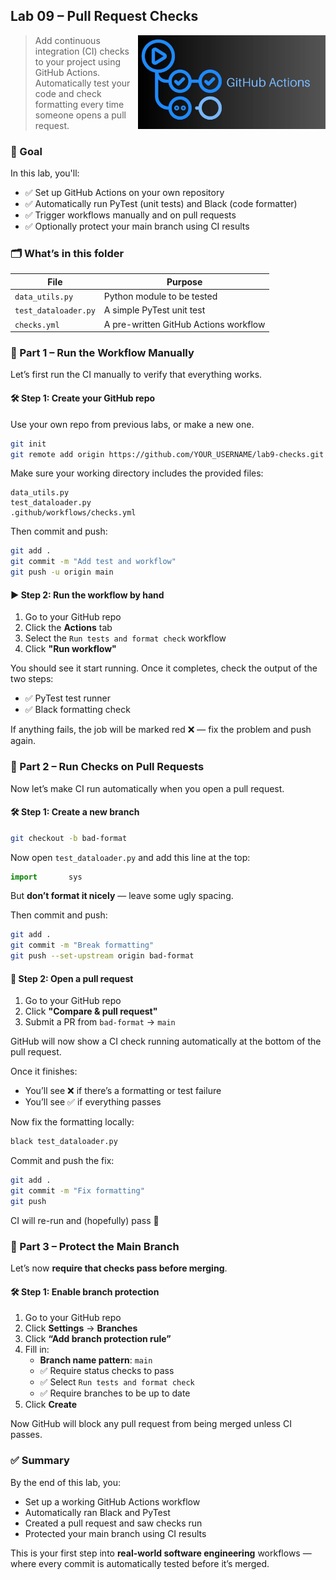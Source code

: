 
## Lab 09 – Pull Request Checks

<img src="../../media/github-actions-logo-name.jpg" style="width: 300px" align="right">

> Add continuous integration (CI) checks to your project using GitHub Actions. Automatically test your code and check formatting every time someone opens a pull request.

### 🎯 Goal

In this lab, you'll:

- ✅ Set up GitHub Actions on your own repository
- ✅ Automatically run PyTest (unit tests) and Black (code formatter)
- ✅ Trigger workflows manually and on pull requests
- ✅ Optionally protect your main branch using CI results

### 🗂️ What’s in this folder

| File                             | Purpose                              |
|----------------------------------|--------------------------------------|
| `data_utils.py`                 | Python module to be tested            |
| `test_dataloader.py`            | A simple PyTest unit test            |
| `checks.yml`                    | A pre-written GitHub Actions workflow |

### 🧩 Part 1 – Run the Workflow Manually

Let’s first run the CI manually to verify that everything works.

#### 🛠️ Step 1: Create your GitHub repo

Use your own repo from previous labs, or make a new one.

```bash
git init
git remote add origin https://github.com/YOUR_USERNAME/lab9-checks.git
````

Make sure your working directory includes the provided files:

```
data_utils.py
test_dataloader.py
.github/workflows/checks.yml
```

Then commit and push:

```bash
git add .
git commit -m "Add test and workflow"
git push -u origin main
```

#### ▶️ Step 2: Run the workflow by hand

1. Go to your GitHub repo
2. Click the **Actions** tab
3. Select the `Run tests and format check` workflow
4. Click **"Run workflow"**

You should see it start running. Once it completes, check the output of the two steps:

* ✅ PyTest test runner
* ✅ Black formatting check

If anything fails, the job will be marked red ❌ — fix the problem and push again.

### 🧩 Part 2 – Run Checks on Pull Requests

Now let’s make CI run automatically when you open a pull request.

#### 🛠️ Step 1: Create a new branch

```bash
git checkout -b bad-format
```

Now open `test_dataloader.py` and add this line at the top:

```python
import       sys
```

But **don’t format it nicely** — leave some ugly spacing.

Then commit and push:

```bash
git add .
git commit -m "Break formatting"
git push --set-upstream origin bad-format
```

#### 🔁 Step 2: Open a pull request

1. Go to your GitHub repo
2. Click **"Compare & pull request"**
3. Submit a PR from `bad-format` → `main`

GitHub will now show a CI check running automatically at the bottom of the pull request.

Once it finishes:

* You’ll see ❌ if there’s a formatting or test failure
* You’ll see ✅ if everything passes

Now fix the formatting locally:

```bash
black test_dataloader.py
```

Commit and push the fix:

```bash
git add .
git commit -m "Fix formatting"
git push
```

CI will re-run and (hopefully) pass 🎉

### 🧩 Part 3 – Protect the Main Branch

Let’s now **require that checks pass before merging**.

#### 🛠️ Step 1: Enable branch protection

1. Go to your GitHub repo
2. Click **Settings** → **Branches**
3. Click **“Add branch protection rule”**
4. Fill in:
   * **Branch name pattern**: `main`
   * ✅ Require status checks to pass
   * ✅ Select `Run tests and format check`
   * ✅ Require branches to be up to date
5. Click **Create**

Now GitHub will block any pull request from being merged unless CI passes.

### ✅ Summary

By the end of this lab, you:

* Set up a working GitHub Actions workflow
* Automatically ran Black and PyTest
* Created a pull request and saw checks run
* Protected your main branch using CI results

This is your first step into **real-world software engineering** workflows — where every commit is automatically tested before it’s merged.
